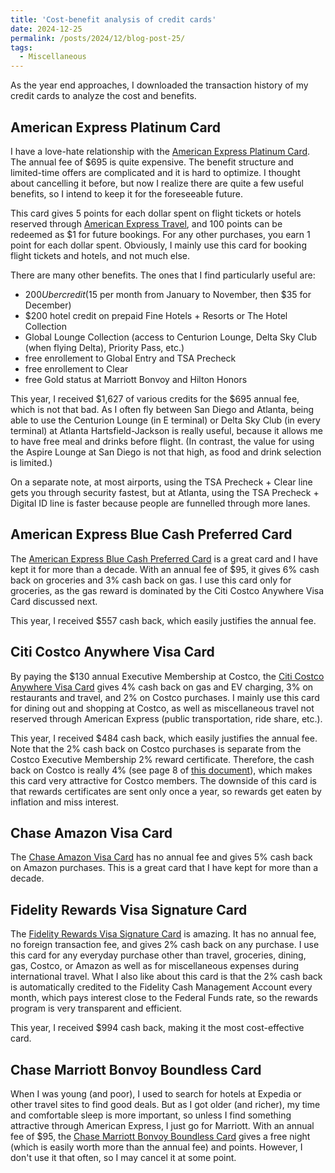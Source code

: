 ```yaml
---
title: 'Cost-benefit analysis of credit cards'
date: 2024-12-25
permalink: /posts/2024/12/blog-post-25/
tags:
  - Miscellaneous
---
```


As the year end approaches, I downloaded the transaction history of my credit cards to analyze the cost and benefits.

## American Express Platinum Card

I have a love-hate relationship with the [American Express Platinum Card](https://www.americanexpress.com/us/credit-cards/card/platinum/). The annual fee of $695 is quite expensive. The benefit structure and limited-time offers are complicated and it is hard to optimize. I thought about cancelling it before, but now I realize there are quite a few useful benefits, so I intend to keep it for the foreseeable future.

This card gives 5 points for each dollar spent on flight tickets or hotels reserved through [American Express Travel](https://www.americanexpress.com/en-us/travel/), and 100 points can be redeemed as $1 for future bookings. For any other purchases, you earn 1 point for each dollar spent. Obviously, I mainly use this card for booking flight tickets and hotels, and not much else.

There are many other benefits. The ones that I find particularly useful are:
- $200 Uber credit ($15 per month from January to November, then $35 for December)
- $200 hotel credit on prepaid Fine Hotels + Resorts or The Hotel Collection
- Global Lounge Collection (access to Centurion Lounge, Delta Sky Club (when flying Delta), Priority Pass, etc.)
- free enrollement to Global Entry and TSA Precheck
- free enrollement to Clear
- free Gold status at Marriott Bonvoy and Hilton Honors

This year, I received $1,627 of various credits for the $695 annual fee, which is not that bad. As I often fly between San Diego and Atlanta, being able to use the Centurion Lounge (in E terminal) or Delta Sky Club (in every terminal) at Atlanta Hartsfield-Jackson is really useful, because it allows me to have free meal and drinks before flight. (In contrast, the value for using the Aspire Lounge at San Diego is not that high, as food and drink selection is limited.)

On a separate note, at most airports, using the TSA Precheck + Clear line gets you through security fastest, but at Atlanta, using the TSA Precheck + Digital ID line is faster because people are funnelled through more lanes.

## American Express Blue Cash Preferred Card

The [American Express Blue Cash Preferred Card](https://www.americanexpress.com/us/credit-cards/card/blue-cash-preferred/) is a great card and I have kept it for more than a decade. With an annual fee of $95, it gives 6% cash back on groceries and 3% cash back on gas. I use this card only for groceries, as the gas reward is dominated by the Citi Costco Anywhere Visa Card discussed next.

This year, I received $557 cash back, which easily justifies the annual fee.

## Citi Costco Anywhere Visa Card

By paying the $130 annual Executive Membership at Costco, the [Citi Costco Anywhere Visa Card](https://www.citi.com/credit-cards/citi-costco-anywhere-visa-credit-card) gives 4% cash back on gas and EV charging, 3% on restaurants and travel, and 2% on Costco purchases. I mainly use this card for dining out and shopping at Costco, as well as miscellaneous travel not reserved through American Express (public transportation, ride share, etc.).

This year, I received $484 cash back, which easily justifies the annual fee. Note that the 2% cash back on Costco purchases is separate from the Costco Executive Membership 2% reward certificate. Therefore, the cash back on Costco is really 4% (see page 8 of [this document](https://www.citi.com/CRD/PDF/faqs.pdf)), which makes this card very attractive for Costco members. The downside of this card is that rewards certificates are sent only once a year, so rewards get eaten by inflation and miss interest.

## Chase Amazon Visa Card

The [Chase Amazon Visa Card](https://www.chase.com/personal/credit-cards/amazon) has no annual fee and gives 5% cash back on Amazon purchases. This is a great card that I have kept for more than a decade.

## Fidelity Rewards Visa Signature Card

The [Fidelity Rewards Visa Signature Card](https://www.fidelity.com/spend-save/visa-signature-card) is amazing. It has no annual fee, no foreign transaction fee, and gives 2% cash back on any purchase. I use this card for any everyday purchase other than travel, groceries, dining, gas, Costco, or Amazon as well as for miscellaneous expenses during international travel. What I also like about this card is that the 2% cash back is automatically credited to the Fidelity Cash Management Account every month, which pays interest close to the Federal Funds rate, so the rewards program is very transparent and efficient.

This year, I received $994 cash back, making it the most cost-effective card.

## Chase Marriott Bonvoy Boundless Card

When I was young (and poor), I used to search for hotels at Expedia or other travel sites to find good deals. But as I got older (and richer), my time and comfortable sleep is more important, so unless I find something attractive through American Express, I just go for Marriott. With an annual fee of $95, the [Chase Marriott Bonvoy Boundless Card](https://creditcards.chase.com/travel-credit-cards/marriott-bonvoy) gives a free night (which is easily worth more than the annual fee) and points. However, I don't use it that often, so I may cancel it at some point.